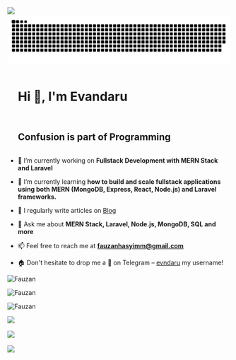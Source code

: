 <!--horizontal divider(gradiant)-->
<img src="https://user-images.githubusercontent.com/73097560/115834477-dbab4500-a447-11eb-908a-139a6edaec5c.gif">

<!--- snake -->
<div align="left">
  <img src="https://github.com/1999AZZAR/1999AZZAR/blob/readme/resources/grid-snake.svg" alt="snake" />
</div>

<!--h1 without bottom border-->
<div id="user-content-toc">
  <ul align="left">
    <summary><h1 style="display: inline-block">Hi 👋, I'm Evandaru</h1></summary>
  </ul>
</div>

<!--h2 without bottom border-->
<div id="user-content-toc">
  <ul align="left">
    <summary><h2 style="display: inline-block">Confusion is part of Programming</h2></summary>
  </ul>
</div>

<!--Intro start-->
- 🔭 I’m currently working on **Fullstack Development with MERN Stack and Laravel**

- 🌱 I’m currently learning **how to build and scale fullstack applications using both MERN (MongoDB, Express, React, Node.js) and Laravel frameworks.**

- 📝 I regularly write articles on [Blog](https://blog.evandaru.site/)

- 💬 Ask me about **MERN Stack, Laravel, Node.js, MongoDB, SQL and more**

- 📫 Feel free to reach me at **fauzanhasyimm@gmail.com**

- 🏠 Don't hesitate to drop me a **👋** on Telegram – [evndaru](https://t.me//evndaru) my username!

<!--Intro end-->

![Fauzan](https://github-readme-streak-stats.herokuapp.com/?user=evandaru&theme=hide_border=false)

![Fauzan](https://github-readme-stats.vercel.app/api?username=evandaru\&show_icons=true\&show=reviews,discussions_started,discussions_answered,prs_merged,prs_merged_percentage)

<!--profile visit count-->

![Fauzan](https://github-readme-stats.vercel.app/api/wakatime?username=ffflabs\&layout=compact)

<!--tech stack icons-->
<p align="left">
 <a href="https://skillicons.dev">
    <img src="https://skillicons.dev/icons?i=html,css,js,php,tailwind,git,eslint,react,nodejs,laravel,firebase,figma&perline=7" />
</a>
</p>

[![](https://visitcount.itsvg.in/api?id=evandaru&icon=3&color=6)](https://visitcount.itsvg.in)

<!--horizontal divider(gradiant)-->
<img src="https://user-images.githubusercontent.com/73097560/115834477-dbab4500-a447-11eb-908a-139a6edaec5c.gif">

